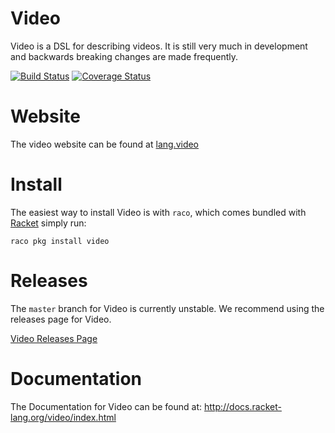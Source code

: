 Video
=====
Video is a DSL for describing videos. It is still very much in development and backwards breaking changes are made frequently.

[![Build Status](https://travis-ci.org/videolang/video.svg?branch=master)](https://travis-ci.org/videolang/video)
[![Coverage Status](https://coveralls.io/repos/github/videolang/video/badge.svg?branch=master)](https://coveralls.io/github/videolang/video?branch=master)

# Website

The video website can be found at [lang.video][3]

# Install

The easiest way to install Video is with `raco`, which comes bundled with [Racket][1] simply run:

```
raco pkg install video
```

# Releases

The `master` branch for Video is currently unstable. We recommend using the releases page for Video.

[Video Releases Page][2]

# Documentation

The Documentation for Video can be found at: http://docs.racket-lang.org/video/index.html

[1]: https://racket-lang.org
[2]: https://github.com/videolang/video/releases
[3]: http://lang.video
